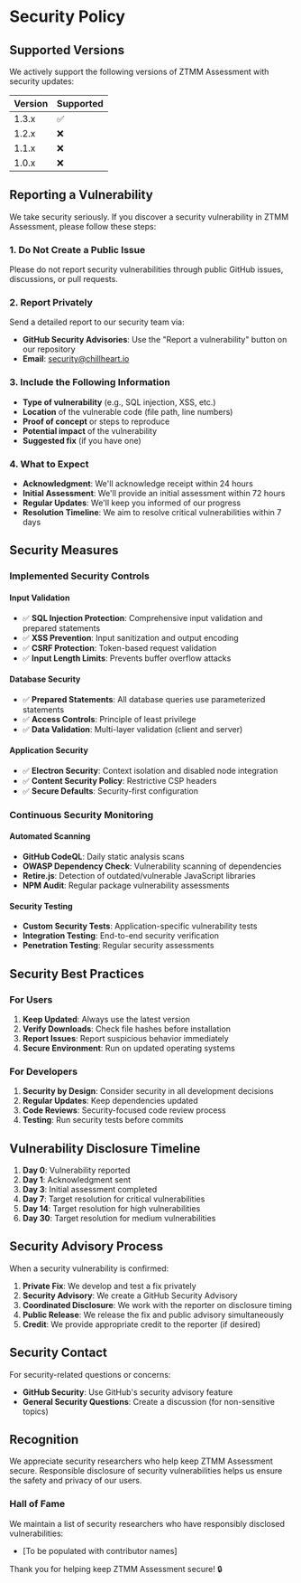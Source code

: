 # Security Policy

## Supported Versions

We actively support the following versions of ZTMM Assessment with security updates:

| Version | Supported          |
| ------- | ------------------ |
| 1.3.x   | :white_check_mark: |
| 1.2.x   | :x:                |
| 1.1.x   | :x:                |
| 1.0.x   | :x:                |

## Reporting a Vulnerability

We take security seriously. If you discover a security vulnerability in ZTMM Assessment, please follow these steps:

### 1. **Do Not** Create a Public Issue
Please do not report security vulnerabilities through public GitHub issues, discussions, or pull requests.

### 2. Report Privately
Send a detailed report to our security team via:
- **GitHub Security Advisories**: Use the "Report a vulnerability" button on our repository
- **Email**: security@chillheart.io

### 3. Include the Following Information
- **Type of vulnerability** (e.g., SQL injection, XSS, etc.)
- **Location** of the vulnerable code (file path, line numbers)
- **Proof of concept** or steps to reproduce
- **Potential impact** of the vulnerability
- **Suggested fix** (if you have one)

### 4. What to Expect
- **Acknowledgment**: We'll acknowledge receipt within 24 hours
- **Initial Assessment**: We'll provide an initial assessment within 72 hours
- **Regular Updates**: We'll keep you informed of our progress
- **Resolution Timeline**: We aim to resolve critical vulnerabilities within 7 days

## Security Measures

### Implemented Security Controls

#### Input Validation
- ✅ **SQL Injection Protection**: Comprehensive input validation and prepared statements
- ✅ **XSS Prevention**: Input sanitization and output encoding
- ✅ **CSRF Protection**: Token-based request validation
- ✅ **Input Length Limits**: Prevents buffer overflow attacks

#### Database Security
- ✅ **Prepared Statements**: All database queries use parameterized statements
- ✅ **Access Controls**: Principle of least privilege
- ✅ **Data Validation**: Multi-layer validation (client and server)

#### Application Security
- ✅ **Electron Security**: Context isolation and disabled node integration
- ✅ **Content Security Policy**: Restrictive CSP headers
- ✅ **Secure Defaults**: Security-first configuration

### Continuous Security Monitoring

#### Automated Scanning
- **GitHub CodeQL**: Daily static analysis scans
- **OWASP Dependency Check**: Vulnerability scanning of dependencies
- **Retire.js**: Detection of outdated/vulnerable JavaScript libraries
- **NPM Audit**: Regular package vulnerability assessments

#### Security Testing
- **Custom Security Tests**: Application-specific vulnerability tests
- **Integration Testing**: End-to-end security verification
- **Penetration Testing**: Regular security assessments

## Security Best Practices

### For Users
1. **Keep Updated**: Always use the latest version
2. **Verify Downloads**: Check file hashes before installation
3. **Report Issues**: Report suspicious behavior immediately
4. **Secure Environment**: Run on updated operating systems

### For Developers
1. **Security by Design**: Consider security in all development decisions
2. **Regular Updates**: Keep dependencies updated
3. **Code Reviews**: Security-focused code review process
4. **Testing**: Run security tests before commits

## Vulnerability Disclosure Timeline

1. **Day 0**: Vulnerability reported
2. **Day 1**: Acknowledgment sent
3. **Day 3**: Initial assessment completed
4. **Day 7**: Target resolution for critical vulnerabilities
5. **Day 14**: Target resolution for high vulnerabilities
6. **Day 30**: Target resolution for medium vulnerabilities

## Security Advisory Process

When a security vulnerability is confirmed:

1. **Private Fix**: We develop and test a fix privately
2. **Security Advisory**: We create a GitHub Security Advisory
3. **Coordinated Disclosure**: We work with the reporter on disclosure timing
4. **Public Release**: We release the fix and public advisory simultaneously
5. **Credit**: We provide appropriate credit to the reporter (if desired)

## Security Contact

For security-related questions or concerns:
- **GitHub Security**: Use GitHub's security advisory feature
- **General Security Questions**: Create a discussion (for non-sensitive topics)

## Recognition

We appreciate security researchers who help keep ZTMM Assessment secure. Responsible disclosure of security vulnerabilities helps us ensure the safety and privacy of our users.

### Hall of Fame
We maintain a list of security researchers who have responsibly disclosed vulnerabilities:
- [To be populated with contributor names]

Thank you for helping keep ZTMM Assessment secure! 🔒
